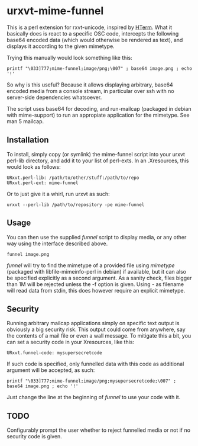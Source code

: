 urxvt-mime-funnel
=================

This is a perl extension for rxvt-unicode, inspired by
[HTerm](http://41j.com/hterm/). What it basically does is react to a specific
OSC code, intercepts the following base64 encoded data (which would otherwise
be rendered as text), and displays it according to the given mimetype.

Trying this manually would look something like this:

	printf "\033]777;mime-funnel;image/png;\007" ; base64 image.png ; echo '!'

So why is this useful? Because it allows displaying arbitrary, base64 encoded
media from a console stream, in particular over ssh with no server-side
dependencies whatsoever.

The script uses base64 for decoding, and run-mailcap (packaged in debian with
mime-support) to run an appropiate application for the mimetype. See man 5
mailcap.

Installation
------------

To install, simply copy (or symlink) the mime-funnel script into your urxvt
perl-lib directory, and add it to your list of perl-exts. In an .Xresources,
this would look as follows:

	URxvt.perl-lib: /path/to/other/stuff:/path/to/repo
	URxvt.perl-ext: mime-funnel

Or to just give it a whirl, run urxvt as such:

	urxvt --perl-lib /path/to/repository -pe mime-funnel

Usage
-----

You can then use the supplied *funnel* script to display media, or any other
way using the interface described above.

	funnel image.png

*funnel* will try to find the mimetype of a provided file using *mimetype*
(packaged with libfile-mimeinfo-perl in debian) if available, but it can also
be specified explicitly as a second argument. As a sanity check, files bigger
than 1M will be rejected unless the -f option is given. Using - as filename
will read data from stdin, this does however require an explicit mimetype.

Security
--------

Running arbitrary mailcap applications simply on specific text output is
obviously a big security risk. This output could come from anywhere, say the
contents of a mail file or even a wall message. To mitigate this a bit, you
can set a security code in your Xresources, like this:

	URxvt.funnel-code: mysupersecretcode

If such code is specified, only funnelled data with this code as additional
argument will be accepted, as such:

	printf "\033]777;mime-funnel;image/png;mysupersecretcode;\007" ; base64 image.png ; echo '!'

Just change the line at the beginning of *funnel* to use your code with it.

TODO
----

Configurably prompt the user whether to reject funnelled media or not if no
security code is given.
